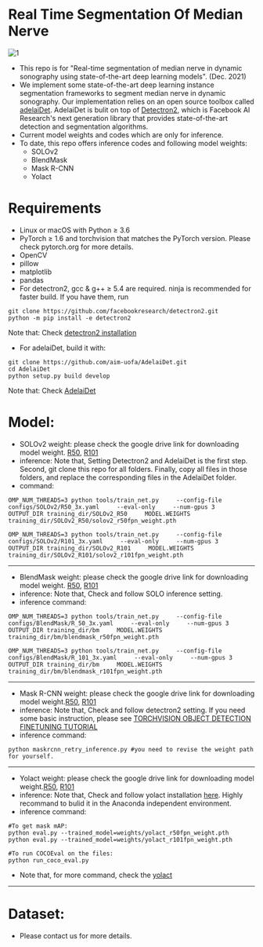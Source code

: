 # Real Time Segmentation Of Median Nerve
![1](./real_time_seg_MN/seg_result.png)
- This repo is for "Real-time segmentation of median nerve in dynamic sonography using state-of-the-art deep learning models". (Dec. 2021) 
- We implement some state-of-the-art deep learning instance segmentation frameworks to segment median nerve in dynamic sonography. Our implementation relies on an open source toolbox called [adelaiDet](https://github.com/aim-uofa/AdelaiDet). AdelaiDet is bulit on top of [Detectron2](https://github.com/facebookresearch/detectron2/tree/d4412c7070b28e50037b3797de8a579afd008b2b), which is Facebook AI Research's next generation library that provides state-of-the-art detection and segmentation algorithms.
- Current model weights and codes which are only for inference.
- To date, this repo offers inference codes and following model weights:
  - SOLOv2
  - BlendMask
  - Mask R-CNN
  - Yolact
# Requirements
- Linux or macOS with Python ≥ 3.6
- PyTorch ≥ 1.6 and torchvision that matches the PyTorch version. Please check pytorch.org for more details.
- OpenCV
- pillow
- matplotlib
- pandas
- For detectron2, gcc & g++ ≥ 5.4 are required. ninja is recommended for faster build. If you have them, run
```
git clone https://github.com/facebookresearch/detectron2.git
python -m pip install -e detectron2
```
Note that: Check [detectron2 installation](https://github.com/facebookresearch/detectron2/blob/d4412c7070b28e50037b3797de8a579afd008b2b/INSTALL.md)
- For adelaiDet, build it with:
```
git clone https://github.com/aim-uofa/AdelaiDet.git
cd AdelaiDet
python setup.py build develop
```
Note that: Check [AdelaiDet](https://github.com/aim-uofa/AdelaiDet)

# Model:
- SOLOv2 weight: please check the google drive link for downloading model weight. [R50](https://drive.google.com/file/d/1mX8u2wBSoMSJCZvEChtTVoQvL9Wioi1T/view?usp=share_link), [R101](https://drive.google.com/file/d/1uqVj_jgPrtwRbr46ecl8ThV9AwaChU6w/view?usp=share_link)
- inference: Note that, Setting Detectron2 and AdelaiDet is the first step. Second, git clone this repo for all folders. Finally, copy all files in those folders, and replace the corresponding files in the AdelaiDet folder. 
- command:
```
OMP_NUM_THREADS=3 python tools/train_net.py     --config-file configs/SOLOv2/R50_3x.yaml     --eval-only     --num-gpus 3     OUTPUT_DIR training_dir/SOLOv2_R50     MODEL.WEIGHTS training_dir/SOLOv2_R50/solov2_r50fpn_weight.pth
```
```
OMP_NUM_THREADS=3 python tools/train_net.py     --config-file configs/SOLOv2/R101_3x.yaml     --eval-only     --num-gpus 3     OUTPUT_DIR training_dir/SOLOv2_R101     MODEL.WEIGHTS training_dir/SOLOv2_R101/solov2_r101fpn_weight.pth
```
----------------------------------------
- BlendMask weight: please check the google drive link for downloading model weight. [R50](https://drive.google.com/file/d/12QMHhyuvWfei1K6qDwB9_Cuey6AQKjtB/view?usp=share_link), [R101](https://drive.google.com/file/d/1cDVs-BGCcV1FyzW5rI1G-VAVb7m2cuVy/view?usp=sharing)
- inference: Note that, Check and follow SOLO inference setting. 
- inference command:
```
OMP_NUM_THREADS=3 python tools/train_net.py     --config-file configs/BlendMask/R_50_3x.yaml     --eval-only     --num-gpus 3     OUTPUT_DIR training_dir/bm     MODEL.WEIGHTS training_dir/bm/blendmask_r50fpn_weight.pth
```
```
OMP_NUM_THREADS=3 python tools/train_net.py     --config-file configs/BlendMask/R_101_3x.yaml     --eval-only     --num-gpus 3     OUTPUT_DIR training_dir/bm     MODEL.WEIGHTS training_dir/bm/blendmask_r101fpn_weight.pth
```
----------------------------------------
- Mask R-CNN weight: please check the google drive link for downloading model weight.[R50](https://drive.google.com/file/d/1QvKdyroyDQE7rWSlgGtUxWMtMjUWgonQ/view?usp=share_link), [R101](https://drive.google.com/file/d/1RH3y7w-bj3aiRpM_o95DfwapcEnPwabU/view?usp=share_link)
- inference: Note that, Check and follow detectron2 setting. If you need some basic instruction, please see [TORCHVISION OBJECT DETECTION FINETUNING TUTORIAL](https://pytorch.org/tutorials/intermediate/torchvision_tutorial.html)
- inference command:
```
python maskrcnn_retry_inference.py #you need to revise the weight path for yourself.
```
----------------------------------------
- Yolact weight: please check the google drive link for downloading model weight.[R50](https://drive.google.com/file/d/1BBpWsUPnHUslAzarXchoTv0C4_me_mKi/view?usp=share_link), [R101](https://drive.google.com/file/d/1yoJREwB-el30tQsOfWbIS39DnN6H0Nb0/view?usp=share_link)
- inference: Note that, Check and follow yolact installation [here](https://github.com/dbolya/yolact). Highly recommand to bulid it in the Anaconda independent environment.
- inference command:
```
#To get mask mAP:
python eval.py --trained_model=weights/yolact_r50fpn_weight.pth
python eval.py --trained_model=weights/yolact_r101fpn_weight.pth

#To run COCOEval on the files:
python run_coco_eval.py
```
- Note that, for more command, check the [yolact](https://github.com/dbolya/yolact)
----------------------------------------

# Dataset: 
- Please contact us for more details.
